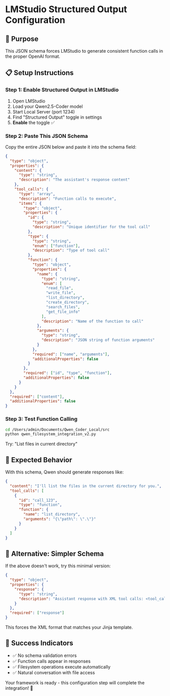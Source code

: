 # LMStudio Structured Output Configuration

## 🎯 Purpose
This JSON schema forces LMStudio to generate consistent function calls in the proper OpenAI format.

## 📋 Setup Instructions

### Step 1: Enable Structured Output in LMStudio
1. Open LMStudio
2. Load your Qwen2.5-Coder model
3. Start Local Server (port 1234)
4. Find "Structured Output" toggle in settings
5. **Enable** the toggle ✅

### Step 2: Paste This JSON Schema
Copy the entire JSON below and paste it into the schema field:

```json
{
  "type": "object",
  "properties": {
    "content": {
      "type": "string",
      "description": "The assistant's response content"
    },
    "tool_calls": {
      "type": "array",
      "description": "Function calls to execute",
      "items": {
        "type": "object",
        "properties": {
          "id": {
            "type": "string",
            "description": "Unique identifier for the tool call"
          },
          "type": {
            "type": "string",
            "enum": ["function"],
            "description": "Type of tool call"
          },
          "function": {
            "type": "object",
            "properties": {
              "name": {
                "type": "string",
                "enum": [
                  "read_file",
                  "write_file", 
                  "list_directory",
                  "create_directory",
                  "search_files",
                  "get_file_info"
                ],
                "description": "Name of the function to call"
              },
              "arguments": {
                "type": "string",
                "description": "JSON string of function arguments"
              }
            },
            "required": ["name", "arguments"],
            "additionalProperties": false
          }
        },
        "required": ["id", "type", "function"],
        "additionalProperties": false
      }
    }
  },
  "required": ["content"],
  "additionalProperties": false
}
```

### Step 3: Test Function Calling
```bash
cd /Users/admin/Documents/Qwen_Coder_Local/src
python qwen_filesystem_integration_v2.py
```

Try: "List files in current directory"

## 🎯 Expected Behavior
With this schema, Qwen should generate responses like:
```json
{
  "content": "I'll list the files in the current directory for you.",
  "tool_calls": [
    {
      "id": "call_123",
      "type": "function",
      "function": {
        "name": "list_directory",
        "arguments": "{\"path\": \".\"}"
      }
    }
  ]
}
```

## 🔧 Alternative: Simpler Schema
If the above doesn't work, try this minimal version:
```json
{
  "type": "object",
  "properties": {
    "response": {
      "type": "string",
      "description": "Assistant response with XML tool calls: <tool_call>{\"name\": \"function\", \"arguments\": {}}</tool_call>"
    }
  },
  "required": ["response"]
}
```

This forces the XML format that matches your Jinja template.

## 🎉 Success Indicators
- ✅ No schema validation errors
- ✅ Function calls appear in responses
- ✅ Filesystem operations execute automatically
- ✅ Natural conversation with file access

Your framework is ready - this configuration step will complete the integration! 🚀
